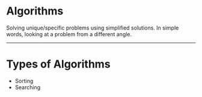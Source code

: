 # Algorithms
Solving unique/specific problems using simplified solutions. In simple words, looking at a problem from a different angle.

---
# Types of Algorithms

- Sorting
- Searching

